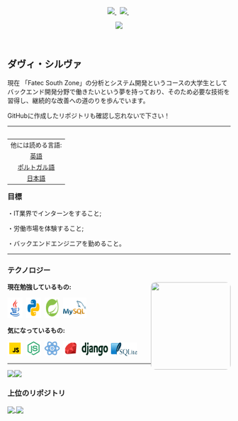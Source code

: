 <p align="center">
  <!-- Badge - LinkedIn -->
  <a href="https://www.linkedin.com/in/davialvessilva">
    <img src="https://img.shields.io/badge/-LinkedIn-0e00cf?style=round-square&logo=Linkedin&logoColor=&link=https://www.linkedin.com/in/davialvessilva">
  </a>
  &nbsp;
  <!-- Badge - 電子メール -->
  <a href="mailto:daviricardo205@gmail.com">
    <img src="https://img.shields.io/badge/-Email-ff0000?style=round-square&logo=gmail&logoColor=white&link=mailto:daviricardo205@gmail.com">
  </a>
  &nbsp;
   <p align="center">
  <!-- Badge - 閲覧数 -->
   <img src= "https://komarev.com/ghpvc/?username=DaviRicardo&color=800080">
  </p>
  &nbsp;
</p>

<!-- 自己紹介 -->
## ダヴィ・シルヴァ
<p> 現在 「Fatec South Zone」の分析とシステム開発というコースの大学生としてバックエンド開発分野で働きたいという夢を持っており、そのため必要な技術を習得し、継続的な改善への道のりを歩んでいます。</p>
<p>GitHubに作成したリポジトリも確認し忘れないで下さい！</p>

---

<!-- 英語、日本語とポルトガル語でのREADME: -->
<table align="right">
 <td>他には読める言語:</td>
    <tr><td align="center"><a href="README_ENG.md">英語</a></td></tr>
    <tr><td align="center"><a href="README_PT-BR.md">ポルトガル語</a></tr>
    <tr><td align="center"><a href="README_JP.md">日本語</a></td></tr>
  </td>
</table>

### 目標

<p>・IT業界でインターンをすること;</p>
<p>・労働市場を体験すること;</p>
<p>・バックエンドエンジニアを勤めること。</p>


---

### テクノロジー

<!-- Yeji ギフ  -->
<img src="./recursos/yejigif.gif" width="180px" height="197px" align="right" style="border-radius: 10px;">

**現在勉強しているもの:**

<p align="left">
  <!-- Java アイコン -->
  <img src="./recursos/icones/java.svg" width="34px" height="47px">&nbsp;
  <!-- Python アイコン -->
  <img src="./recursos/icones/python.svg" width="34px" height="47px">&nbsp;
  <!-- SpringBoot アイコン -->
  <img src="./recursos/icones/springboot.svg" width="34px" height="47px">&nbsp;
  <!-- MySQL アイコン -->
  <img src="./recursos/icones/mysql.svg" width="52x" height="47px">&nbsp;
</p>

**気になっているもの:**

<p align="left">
  <!-- JavaScript アイコン -->
  <img src="./recursos/icones/javascript.svg" width="34px" height="34px">&nbsp;
  <!-- NodeJs　アイコン -->
  <img src="./recursos/icones/nodejs.svg" width="34px" height="34px">&nbsp;
    <!-- ReactNative　アイコン -->
  <img src="./recursos/icones/reactnative.svg" width="34px" height="34px">&nbsp;
  <!-- Ruby　アイコン -->
  <img src="./recursos/icones/ruby.svg" width="34px" height="34px">&nbsp;
  <!-- Django アイコン -->
  <img src="./recursos/icones/django.svg" width="59px" height="30px">&nbsp;
  <!-- SQLite アイコン -->
  <img src="./recursos/icones/sqlite.svg" width="59px" height="30px">&nbsp;
</p>


---

<div style="display: flex;">
    <img align="center" src="https://github-readme-stats.vercel.app/api/top-langs/?username=DaviRicardo&layout=compact&custom_title=最も使用されている言語：&theme=midnight-purple&hide_border=true&locale=pt-br"/>
    <img align="center" src="https://github-readme-stats.vercel.app/api?username=DaviRicardo&theme=midnight-purple&hide=prs,issues,contribs&count_private=true&include_all_commits=true&show_icons=true&hide_border=true&locale=ja"/>
</div>

### 上位のリポジトリ

<a href="https://github.com/DaviRicardo/Fatec-Zona-Sul_JavaExercises-Projects">
  <img align="center" src="https://github-readme-stats.vercel.app/api/pin/?username=DaviRicardo&repo=Fatec-Zona-Sul_JavaExercises-Projects&theme=midnight-purple&hide_border=true&show_owner=false" />
</a>
<a href="https://github.com/DaviRicardo/Fatec-Zona-Sul_WebProjetoPadaria">
  <img align="center" src="https://github-readme-stats.vercel.app/api/pin/?username=DaviRicardo&repo=Fatec-Zona-Sul_WebProjetoPadaria&theme=midnight-purple&hide_border=true&show_owner=false" />
</a>
